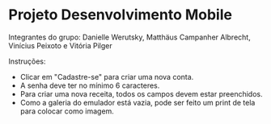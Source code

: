 # Projeto Desenvolvimento Mobile

Integrantes do grupo: Danielle Werutsky, Matthäus Campanher Albrecht, Vinícius Peixoto e Vitória Pilger

Instruções:
- Clicar em "Cadastre-se" para criar uma nova conta.
- A senha deve ter no mínimo 6 caracteres.
- Para criar uma nova receita, todos os campos devem estar preenchidos.
- Como a galeria do emulador está vazia, pode ser feito um print de tela para colocar como imagem.
